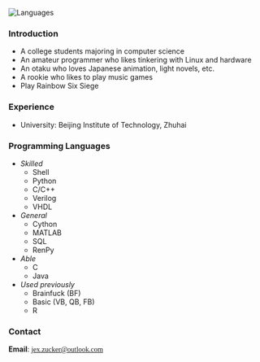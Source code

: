 ![Languages](https://github-readme-stats.vercel.app/api/top-langs/?username=wetor&&show_icons=true&count_private=true&hide_border=true&theme=graywhite&layout=compact&langs_count=8&exclude_repo=wxGo)
### Introduction

- A college students majoring in computer science
- An amateur programmer who likes tinkering with Linux and hardware
- An otaku who loves Japanese animation, light novels, etc.
- A rookie who likes to play music games
- Play Rainbow Six Siege

### Experience

- University: Beijing Institute of Technology, Zhuhai

### Programming Languages

- *Skilled*
  - Shell
  - Python
  - C/C++
  - Verilog
  - VHDL
- *General*
  - Cython
  - MATLAB
  - SQL
  - RenPy
- *Able*
  - C
  - Java
- *Used previously*
  - Brainfuck (BF)
  - Basic (VB, QB, FB)
  - R

### Contact

**Email**: <font face="Consolas">jex.zucker@outlook.com</font>
